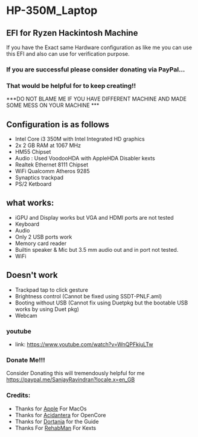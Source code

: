 # HP-350M_Laptop #
## EFI for Ryzen Hackintosh Machine
If you have the Exact same Hardware configuration as like me you can use this EFI and also can use for verification purpose.

### If you are successful please consider donating via PayPal...
### That would be helpful for to keep creating!!

***DO NOT BLAME ME IF YOU HAVE DIFFERENT MACHINE AND MADE SOME MESS ON YOUR MACHINE ***

## Configuration is as follows ##
- Intel Core i3 350M with Intel Integrated HD graphics 
- 2x 2 GB RAM at 1067 MHz
- HM55 Chipset
- Audio : Used VoodooHDA with AppleHDA Disabler kexts
- Realtek Ethernet 8111 Chipset
- WiFi Qualcomm Atheros 9285
- Synaptics trackpad
- PS/2 Ketboard

## what works: ##
- iGPU and Display works but VGA and HDMI ports are not tested
- Keyboard
- Audio
- Only 2 USB ports work
- Memory card reader
- Builtin speaker & Mic but 3.5 mm audio out and in port not tested.
- WiFi

## Doesn't work
- Trackpad tap to click gesture
- Brightness control (Cannot be fixed using SSDT-PNLF.aml)
- Booting without USB (Cannot fix using Duetpkg but the bootable USB works by using Duet pkg)
- Webcam

### youtube 
- link: https://www.youtube.com/watch?v=WnQPFkjuLTw

 ### Donate Me!!!
Consider Donating this will tremendously helpful for me
https://paypal.me/SanjayRavindran?locale.x=en_GB

### Credits:

- Thanks for [Apple](https://www.apple.com/ "Apple") For MacOs
- Thanks for [Acidantera](https://github.com/acidanthera "Acidantera") for OpenCore
- Thanks for [Dortania](https://dortania.github.io/OpenCore-Install-Guide/ "Dortania") for the Guide
- Thanks For [RehabMan](https://github.com/RehabMan "RehabMan") For Kexts
